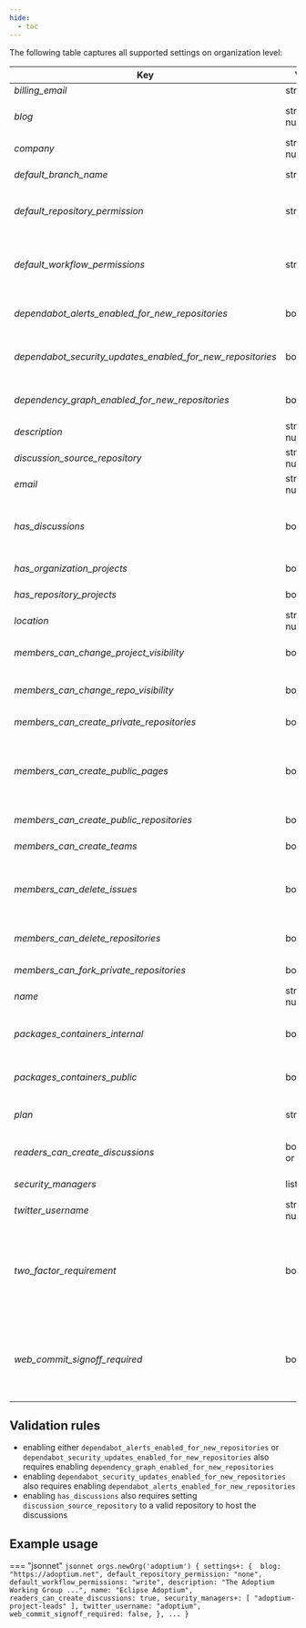 ```yaml
---
hide:
  - toc
---
```


The following table captures all supported settings on organization level:

| Key                                                        | Value           | Description                                                                                                                                                                    | Notes                                                  |
|------------------------------------------------------------|-----------------|--------------------------------------------------------------------------------------------------------------------------------------------------------------------------------|--------------------------------------------------------|
| _billing_email_                                            | string          | The billing email                                                                                                                                                              |                                                        |
| _blog_                                                     | string or null  | The blog url (usually links to the homepage of the organization)                                                                                                               |                                                        |
| _company_                                                  | string or null  | The company name if                                                                                                                                                            |                                                        |
| _default_branch_name_                                      | string          | The default branch name for newly created repositories                                                                                                                         |                                                        |
| _default_repository_permission_                            | string          | The base permission for all members of the organization for its repositories                                                                                                   | `none`, `read`, `write` or `admin`                     |
| _default_workflow_permissions_                             | string          | The default permissions granted to the GITHUB_TOKEN when running workflows in this organization                                                                                | `read` or `write`                                      |
| _dependabot_alerts_enabled_for_new_repositories_           | boolean         | If dependabot alerts will be enabled by default for newly created repos                                                                                                        |                                                        |
| _dependabot_security_updates_enabled_for_new_repositories_ | boolean         | If dependabot security updates will be enabled by default for newly created repos                                                                                              |                                                        |
| _dependency_graph_enabled_for_new_repositories_            | boolean         | If the dependency graph is will be enabled by default for newly created repos                                                                                                  |                                                        |
| _description_                                              | string or null  | The description of the organization                                                                                                                                            |                                                        |
| _discussion_source_repository_                             | string or null  | The source repository to host organization discussions                                                                                                                         |                                                        |
| _email_                                                    | string or null  | The main contact point of the organization                                                                                                                                     |                                                        |
| _has_discussions_                                          | boolean         | If discussions are enabled for the organization. If `true`, property `discussion_source_repository` must be set as well                                                        |                                                        |
| _has_organization_projects_                                | boolean         | If the organization can have organization projects                                                                                                                             |                                                        |
| _has_repository_projects_                                  | boolean         | If the repositories can have repository projects                                                                                                                               |                                                        |
| _location_                                                 | string or null  | The geographic location of the organization                                                                                                                                    |                                                        |
| _members_can_change_project_visibility_                    | boolean         | If members with admin permissions for a project can change its visibility                                                                                                      |                                                        |
| _members_can_change_repo_visibility_                       | boolean         | If members with admin permissions for a repo can change its visibility                                                                                                         |                                                        |
| _members_can_create_private_repositories_                  | boolean         | If members can create private repos                                                                                                                                            |                                                        |
| _members_can_create_public_pages_                          | boolean         | If members can create public GitHub Pages sites in this organization. If disabled, no GitHub Pages will not be published for the organization.                                 |                                                        |
| _members_can_create_public_repositories_                   | boolean         | If members can create public repos                                                                                                                                             |                                                        |
| _members_can_create_teams_                                 | boolean         | If members can create new teams                                                                                                                                                |                                                        |
| _members_can_delete_issues_                                | boolean         | If members with admin permissions for a repo can delete issues, otherwise only organization owners can delete issues                                                           |                                                        |
| _members_can_delete_repositories_                          | boolean         | If members with admin permissions for a repo can delete or transfer it                                                                                                         |                                                        |
| _members_can_fork_private_repositories_                    | boolean         | If members can fork private repos                                                                                                                                              |                                                        |
| _name_                                                     | string or null  | The display name of the organization                                                                                                                                           |                                                        |
| _packages_containers_internal_                             | boolean         | If members can publish internal releases / containers visible to all organization members                                                                                      |                                                        |
| _packages_containers_public_                               | boolean         | If members can publish public releases / containers visible to anyone                                                                                                          |                                                        |
| _plan_                                                     | string          | The billing plan of the organization                                                                                                                                           | read-only property                                     |
| _readers_can_create_discussions_                           | boolean or null | If users with read access can create and comment on discussions                                                                                                                |                                                        |
| _security_managers_                                        | list[string]    | List of teams that should act as security managers                                                                                                                             |                                                        |
| _twitter_username_                                         | string or null  | The twitter username of the organization                                                                                                                                       |                                                        |
| _two_factor_requirement_                                   | boolean         | If two factor is required for all members                                                                                                                                      | read-only property, can only be changed via the Web UI |
| _web_commit_signoff_required_                              | boolean         | If repositories require contributors to sign-off on commits they make through GitHub's web interface. If enabled on organization level, it overrides the setting on repo level |                                                        |

## Validation rules

- enabling either `dependabot_alerts_enabled_for_new_repositories` or `dependabot_security_updates_enabled_for_new_repositories` also requires enabling `dependency_graph_enabled_for_new_repositories`
- enabling `dependabot_security_updates_enabled_for_new_repositories` also requires enabling `dependabot_alerts_enabled_for_new_repositories`
- enabling `has_discussions` also requires setting `discussion_source_repository` to a valid repository to host the discussions

## Example usage

=== "jsonnet"
    ``` jsonnet
    orgs.newOrg('adoptium') {
        settings+: { 
            blog: "https://adoptium.net",
            default_repository_permission: "none",
            default_workflow_permissions: "write",
            description: "The Adoptium Working Group ...",
            name: "Eclipse Adoptium",
            readers_can_create_discussions: true,
            security_managers+: [
                "adoptium-project-leads"
            ],
            twitter_username: "adoptium",
            web_commit_signoff_required: false,
        },
        ...
    }
    ```
